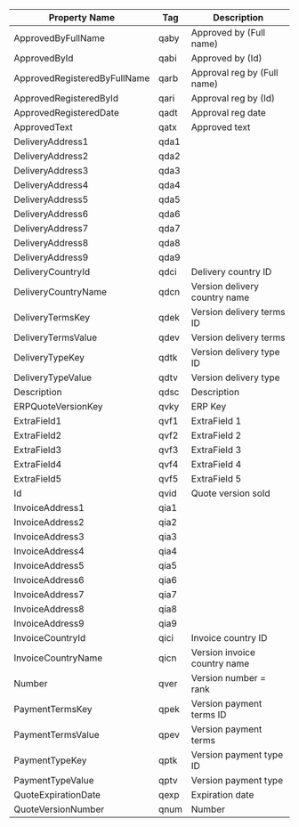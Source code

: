 <!-- markdownlint-disable-file MD041 -->
| Property Name | Tag | Description |
|---------------|-----|-------------|
| ApprovedByFullName | qaby | Approved by (Full name) |
| ApprovedById | qabi | Approved by (Id) |
| ApprovedRegisteredByFullName | qarb | Approval reg by (Full name) |
| ApprovedRegisteredById | qari | Approval reg by (Id) |
| ApprovedRegisteredDate | qadt | Approval reg date |
| ApprovedText | qatx | Approved text |
| DeliveryAddress1 | qda1 |  |
| DeliveryAddress2 | qda2 |  |
| DeliveryAddress3 | qda3 |  |
| DeliveryAddress4 | qda4 |  |
| DeliveryAddress5 | qda5 |  |
| DeliveryAddress6 | qda6 |  |
| DeliveryAddress7 | qda7 |  |
| DeliveryAddress8 | qda8 |  |
| DeliveryAddress9 | qda9 |  |
| DeliveryCountryId | qdci | Delivery country ID |
| DeliveryCountryName | qdcn | Version delivery country name |
| DeliveryTermsKey | qdek | Version delivery terms ID |
| DeliveryTermsValue | qdev | Version delivery terms |
| DeliveryTypeKey | qdtk | Version delivery type ID |
| DeliveryTypeValue | qdtv | Version delivery type |
| Description | qdsc | Description |
| ERPQuoteVersionKey | qvky | ERP Key |
| ExtraField1 | qvf1 | ExtraField 1 |
| ExtraField2 | qvf2 | ExtraField 2 |
| ExtraField3 | qvf3 | ExtraField 3 |
| ExtraField4 | qvf4 | ExtraField 4 |
| ExtraField5 | qvf5 | ExtraField 5 |
| Id | qvid | Quote version soId |
| InvoiceAddress1 | qia1 |  |
| InvoiceAddress2 | qia2 |  |
| InvoiceAddress3 | qia3 |  |
| InvoiceAddress4 | qia4 |  |
| InvoiceAddress5 | qia5 |  |
| InvoiceAddress6 | qia6 |  |
| InvoiceAddress7 | qia7 |  |
| InvoiceAddress8 | qia8 |  |
| InvoiceAddress9 | qia9 |  |
| InvoiceCountryId | qici | Invoice country ID |
| InvoiceCountryName | qicn | Version invoice country name |
| Number | qver | Version number = rank |
| PaymentTermsKey | qpek | Version payment terms ID |
| PaymentTermsValue | qpev | Version payment terms |
| PaymentTypeKey | qptk | Version payment type ID |
| PaymentTypeValue | qptv | Version payment type |
| QuoteExpirationDate | qexp | Expiration date |
| QuoteVersionNumber | qnum | Number |
